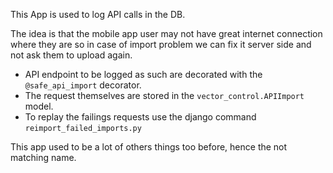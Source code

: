 This App is used to log API calls in the DB.

The idea is that the mobile app user may not have great internet connection where they are
so in case of import problem we can fix it server side and not ask them to upload again.

* API endpoint to be logged as such are decorated with the `@safe_api_import` decorator.
* The request themselves are stored in the `vector_control.APIImport` model.
* To replay the failings requests use the django command `reimport_failed_imports.py`


This app used to be a lot of others things too before, hence the not matching name.
